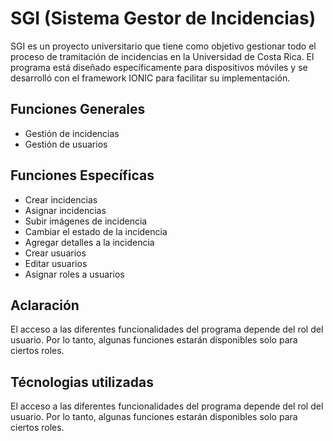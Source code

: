 # SGI (Sistema Gestor de Incidencias)

SGI es un proyecto universitario que tiene como objetivo gestionar todo el proceso de tramitación de incidencias en la Universidad de Costa Rica. El programa está diseñado específicamente para dispositivos móviles y se desarrolló con el framework IONIC para facilitar su implementación.

## Funciones Generales
- Gestión de incidencias
- Gestión de usuarios

## Funciones Específicas
- Crear incidencias
- Asignar incidencias
- Subir imágenes de incidencia
- Cambiar el estado de la incidencia
- Agregar detalles a la incidencia
- Crear usuarios
- Editar usuarios
- Asignar roles a usuarios

## Aclaración
El acceso a las diferentes funcionalidades del programa depende del rol del usuario. Por lo tanto, algunas funciones estarán disponibles solo para ciertos roles.

## Técnologias utilizadas
El acceso a las diferentes funcionalidades del programa depende del rol del usuario. Por lo tanto, algunas funciones estarán disponibles solo para ciertos roles.


## 
